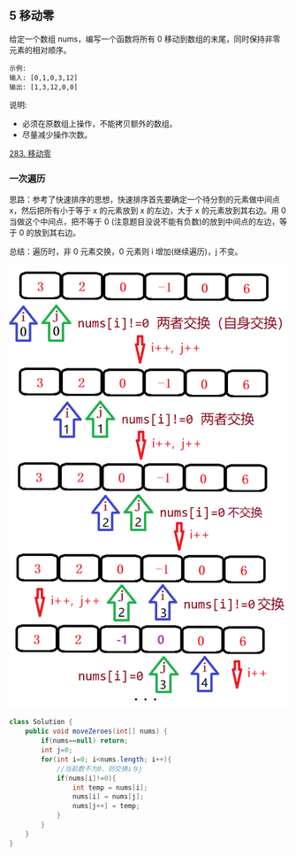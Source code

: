 ## 5 移动零

给定一个数组 nums，编写一个函数将所有 0 移动到数组的末尾，同时保持非零元素的相对顺序。

```
示例:
输入: [0,1,0,3,12]
输出: [1,3,12,0,0]
```

说明:

* 必须在原数组上操作，不能拷贝额外的数组。
* 尽量减少操作次数。

[283. 移动零](https://leetcode-cn.com/problems/move-zeroes/)

### 一次遍历

思路：参考了快速排序的思想，快速排序首先要确定一个待分割的元素做中间点 x，然后把所有小于等于 x 的元素放到 x 的左边，大于 x 的元素放到其右边。用 0 当做这个中间点，把不等于 0 (注意题目没说不能有负数)的放到中间点的左边，等于 0 的放到其右边。

总结：遍历时，非 0 元素交换，0 元素则 i 增加(继续遍历)，j 不变。

<img src="./imgarray/01-05-283.png" width=600>

```java
class Solution {
    public void moveZeroes(int[] nums) {
        if(nums==null) return;
        int j=0;
        for(int i=0; i<nums.length; i++){
            //当前数不为0，则交换i与j
            if(nums[i]!=0){
                int temp = nums[i];
                nums[i] = nums[j];
                nums[j++] = temp;
            }
        }
    }
}
```


### 